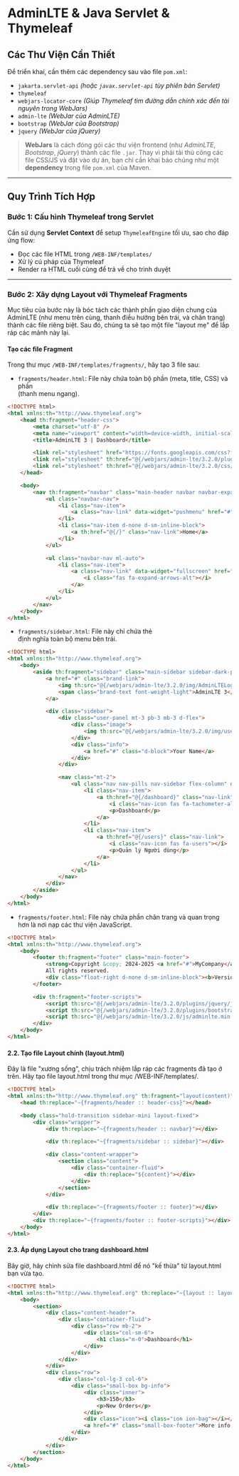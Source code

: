 # AdminLTE & Java Servlet & Thymeleaf

## Các Thư Viện Cần Thiết

Để triển khai, cần thêm các dependency sau vào file `pom.xml`:

-   `jakarta.servlet-api` _(hoặc `javax.servlet-api` tùy phiên bản Servlet)_
-   `thymeleaf`
-   `webjars-locator-core` _(Giúp Thymeleaf tìm đường dẫn chính xác đến tài nguyên trong WebJars)_
-   `admin-lte` _(WebJar của AdminLTE)_
-   `bootstrap` _(WebJar của Bootstrap)_
-   `jquery` _(WebJar của jQuery)_

> **WebJars** là cách đóng gói các thư viện frontend (như _AdminLTE_, _Bootstrap_, _jQuery_) thành các file `.jar`. Thay vì phải tải thủ công các file CSS/JS và đặt vào dự án, bạn chỉ cần khai báo chúng như một **dependency** trong file `pom.xml` của Maven.

---

## Quy Trình Tích Hợp

### **Bước 1: Cấu hình Thymeleaf trong Servlet**

Cần sử dụng **Servlet Context** để setup `ThymeleafEngine` tối ưu, sao cho đáp ứng flow:

-   Đọc các file HTML trong `/WEB-INF/templates/`
-   Xử lý cú pháp của Thymeleaf
-   Render ra HTML cuối cùng để trả về cho trình duyệt

---

### **Bước 2: Xây dựng Layout với Thymeleaf Fragments**

Mục tiêu của bước này là bóc tách các thành phần giao diện chung của AdminLTE (như menu trên cùng, thanh điều hướng bên trái, và chân trang) thành các file riêng biệt. Sau đó, chúng ta sẽ tạo một file "layout mẹ" để lắp ráp các mảnh này lại.

#### Tạo các file Fragment

Trong thư mục `/WEB-INF/templates/fragments/`, hãy tạo 3 file sau:

-   `fragments/header.html`: File này chứa toàn bộ phần <head> (meta, title, CSS) và phần <nav> (thanh menu ngang).

```html
<!DOCTYPE html>
<html xmlns:th="http://www.thymeleaf.org">
	<head th:fragment="header-css">
		<meta charset="utf-8" />
		<meta name="viewport" content="width=device-width, initial-scale=1" />
		<title>AdminLTE 3 | Dashboard</title>

		<link rel="stylesheet" href="https://fonts.googleapis.com/css?family=Source+Sans+Pro:300,400,400i,700&display=fallback" />
		<link rel="stylesheet" th:href="@{/webjars/admin-lte/3.2.0/plugins/fontawesome-free/css/all.min.css}" />
		<link rel="stylesheet" th:href="@{/webjars/admin-lte/3.2.0/css/adminlte.min.css}" />
	</head>

	<body>
		<nav th:fragment="navbar" class="main-header navbar navbar-expand navbar-white navbar-light">
			<ul class="navbar-nav">
				<li class="nav-item">
					<a class="nav-link" data-widget="pushmenu" href="#" role="button"><i class="fas fa-bars"></i></a>
				</li>
				<li class="nav-item d-none d-sm-inline-block">
					<a th:href="@{/}" class="nav-link">Home</a>
				</li>
			</ul>

			<ul class="navbar-nav ml-auto">
				<li class="nav-item">
					<a class="nav-link" data-widget="fullscreen" href="#" role="button">
						<i class="fas fa-expand-arrows-alt"></i>
					</a>
				</li>
			</ul>
		</nav>
	</body>
</html>
```

-   `fragments/sidebar.html`: File này chỉ chứa thẻ <aside> định nghĩa toàn bộ menu bên trái.

```html
<!DOCTYPE html>
<html xmlns:th="http://www.thymeleaf.org">
	<body>
		<aside th:fragment="sidebar" class="main-sidebar sidebar-dark-primary elevation-4">
			<a href="#" class="brand-link">
				<img th:src="@{/webjars/admin-lte/3.2.0/img/AdminLTELogo.png}" alt="AdminLTE Logo" class="brand-image img-circle elevation-3" style="opacity: .8" />
				<span class="brand-text font-weight-light">AdminLTE 3</span>
			</a>

			<div class="sidebar">
				<div class="user-panel mt-3 pb-3 mb-3 d-flex">
					<div class="image">
						<img th:src="@{/webjars/admin-lte/3.2.0/img/user2-160x160.jpg}" class="img-circle elevation-2" alt="User Image" />
					</div>
					<div class="info">
						<a href="#" class="d-block">Your Name</a>
					</div>
				</div>

				<nav class="mt-2">
					<ul class="nav nav-pills nav-sidebar flex-column" data-widget="treeview" role="menu" data-accordion="false">
						<li class="nav-item">
							<a th:href="@{/dashboard}" class="nav-link">
								<i class="nav-icon fas fa-tachometer-alt"></i>
								<p>Dashboard</p>
							</a>
						</li>
						<li class="nav-item">
							<a th:href="@{/users}" class="nav-link">
								<i class="nav-icon fas fa-users"></i>
								<p>Quản lý Người dùng</p>
							</a>
						</li>
					</ul>
				</nav>
			</div>
		</aside>
	</body>
</html>
```

-   `fragments/footer.html`: File này chứa phần chân trang và quan trọng hơn là nơi nạp các thư viện JavaScript.

```html
<!DOCTYPE html>
<html xmlns:th="http://www.thymeleaf.org">
	<body>
		<footer th:fragment="footer" class="main-footer">
			<strong>Copyright &copy; 2024-2025 <a href="#">MyCompany</a>.</strong>
			All rights reserved.
			<div class="float-right d-none d-sm-inline-block"><b>Version</b> 1.0.0</div>
		</footer>

		<div th:fragment="footer-scripts">
			<script th:src="@{/webjars/admin-lte/3.2.0/plugins/jquery/jquery.min.js}"></script>
			<script th:src="@{/webjars/admin-lte/3.2.0/plugins/bootstrap/js/bootstrap.bundle.min.js}"></script>
			<script th:src="@{/webjars/admin-lte/3.2.0/js/adminlte.min.js}"></script>
		</div>
	</body>
</html>
```

#### 2.2. Tạo file Layout chính (layout.html)

Đây là file "xương sống", chịu trách nhiệm lắp ráp các fragments đã tạo ở trên. Hãy tạo file layout.html trong thư mục /WEB-INF/templates/.

```html
<!DOCTYPE html>
<html xmlns:th="http://www.thymeleaf.org" th:fragment="layout(content)">
	<head th:replace="~{fragments/header :: header-css}"></head>

	<body class="hold-transition sidebar-mini layout-fixed">
		<div class="wrapper">
			<div th:replace="~{fragments/header :: navbar}"></div>

			<div th:replace="~{fragments/sidebar :: sidebar}"></div>

			<div class="content-wrapper">
				<section class="content">
					<div class="container-fluid">
						<div th:replace="${content}"></div>
					</div>
				</section>
			</div>

			<div th:replace="~{fragments/footer :: footer}"></div>
		</div>
		<div th:replace="~{fragments/footer :: footer-scripts}"></div>
	</body>
</html>
```

#### 2.3. Áp dụng Layout cho trang dashboard.html

Bây giờ, hãy chỉnh sửa file dashboard.html để nó "kế thừa" từ layout.html bạn vừa tạo.

```html
<!DOCTYPE html>
<html xmlns:th="http://www.thymeleaf.org" th:replace="~{layout :: layout(~{::section})}">
	<body>
		<section>
			<div class="content-header">
				<div class="container-fluid">
					<div class="row mb-2">
						<div class="col-sm-6">
							<h1 class="m-0">Dashboard</h1>
						</div>
					</div>
				</div>
			</div>
			<div class="row">
				<div class="col-lg-3 col-6">
					<div class="small-box bg-info">
						<div class="inner">
							<h3>150</h3>
							<p>New Orders</p>
						</div>
						<div class="icon"><i class="ion ion-bag"></i></div>
						<a href="#" class="small-box-footer">More info <i class="fas fa-arrow-circle-right"></i></a>
					</div>
				</div>
			</div>
		</section>
	</body>
</html>
```
